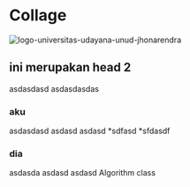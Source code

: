 # Collage

![logo-universitas-udayana-unud-jhonarendra](https://user-images.githubusercontent.com/108977710/232302054-54b1a614-e06b-4f25-83fc-d2c180eaf9fa.png)


## ini merupakan head 2
asdasdasd
  asdasdasdas
### aku
  asdasdasd
  asdasd
  asdasd
  *sdfasd
  *sfdasdf
 ### dia
  asdasda
  asdasd
  asdasd
  Algorithm class
 
